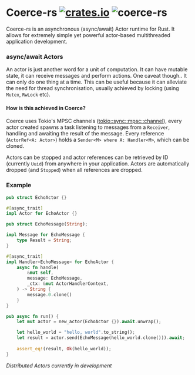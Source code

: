 # Coerce-rs [![crates.io](http://meritbadge.herokuapp.com/coerce_rt)](https://crates.io/crates/coerce_rt) ![coerce-rs](https://action-badges.now.sh/leonhartley/coerce-rs)
Coerce-rs is an asynchronous (async/await) Actor runtime for Rust. It allows for extremely simple yet powerful actor-based multithreaded application development.

### async/await Actors
An actor is just another word for a unit of computation. It can have mutable state, it can receive messages and perform actions.
One caveat though.. It can only do one thing at a time. This can be useful because it can alleviate the need for thread synchronisation,
usually achieved by locking (using `Mutex`, `RwLock` etc). 

#### How is this achieved in Coerce?
Coerce uses Tokio's MPSC channels ([tokio::sync::mpsc::channel][channel]), every actor created spawns a task listening to messages from a
`Receiver`, handling and awaiting the result of the message. Every reference (`ActorRef<A: Actor>`) holds a `Sender<M> where A: Handler<M>`, which can be cloned. 

Actors can be stopped and actor references can be retrieved by ID (currently `Uuid`) from anywhere in your application. Actors are automatically dropped (and `Stopped`)
when all references are dropped. 

### Example
```rust
pub struct EchoActor {}

#[async_trait]
impl Actor for EchoActor {}

pub struct EchoMessage(String);

impl Message for EchoMessage {
    type Result = String;
}

#[async_trait]
impl Handler<EchoMessage> for EchoActor {
    async fn handle(
        &mut self,
        message: EchoMessage,
        _ctx: &mut ActorHandlerContext,
    ) -> String {
        message.0.clone()
    }
}

pub async fn run() {
    let mut actor = new_actor(EchoActor {}).await.unwrap();

    let hello_world = "hello, world".to_string();
    let result = actor.send(EchoMessage(hello_world.clone())).await;
    
    assert_eq!(result, Ok(hello_world));
}
```

*Distributed Actors currently in development*

[channel]: https://docs.rs/tokio/0.2.4/tokio/sync/mpsc/fn.channel.html

